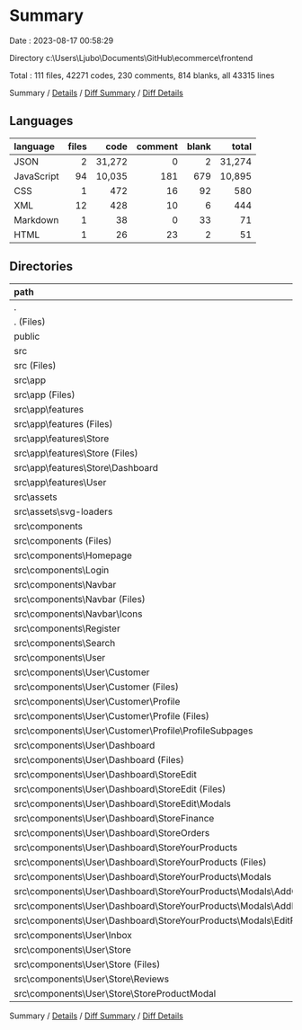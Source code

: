 # Summary

Date : 2023-08-17 00:58:29

Directory c:\\Users\\Ljubo\\Documents\\GitHub\\ecommerce\\frontend

Total : 111 files,  42271 codes, 230 comments, 814 blanks, all 43315 lines

Summary / [Details](details.md) / [Diff Summary](diff.md) / [Diff Details](diff-details.md)

## Languages
| language | files | code | comment | blank | total |
| :--- | ---: | ---: | ---: | ---: | ---: |
| JSON | 2 | 31,272 | 0 | 2 | 31,274 |
| JavaScript | 94 | 10,035 | 181 | 679 | 10,895 |
| CSS | 1 | 472 | 16 | 92 | 580 |
| XML | 12 | 428 | 10 | 6 | 444 |
| Markdown | 1 | 38 | 0 | 33 | 71 |
| HTML | 1 | 26 | 23 | 2 | 51 |

## Directories
| path | files | code | comment | blank | total |
| :--- | ---: | ---: | ---: | ---: | ---: |
| . | 111 | 42,271 | 230 | 814 | 43,315 |
| . (Files) | 5 | 31,325 | 1 | 40 | 31,366 |
| public | 1 | 26 | 23 | 2 | 51 |
| src | 105 | 10,920 | 206 | 772 | 11,898 |
| src (Files) | 3 | 652 | 19 | 112 | 783 |
| src\\app | 34 | 739 | 3 | 170 | 912 |
| src\\app (Files) | 1 | 71 | 0 | 1 | 72 |
| src\\app\\features | 33 | 668 | 3 | 169 | 840 |
| src\\app\\features (Files) | 7 | 189 | 0 | 31 | 220 |
| src\\app\\features\\Store | 12 | 185 | 0 | 60 | 245 |
| src\\app\\features\\Store (Files) | 11 | 170 | 0 | 55 | 225 |
| src\\app\\features\\Store\\Dashboard | 1 | 15 | 0 | 5 | 20 |
| src\\app\\features\\User | 14 | 294 | 3 | 78 | 375 |
| src\\assets | 12 | 428 | 10 | 6 | 444 |
| src\\assets\\svg-loaders | 12 | 428 | 10 | 6 | 444 |
| src\\components | 56 | 9,101 | 174 | 484 | 9,759 |
| src\\components (Files) | 1 | 86 | 0 | 10 | 96 |
| src\\components\\Homepage | 9 | 1,689 | 27 | 64 | 1,780 |
| src\\components\\Login | 2 | 173 | 0 | 17 | 190 |
| src\\components\\Navbar | 3 | 857 | 5 | 29 | 891 |
| src\\components\\Navbar (Files) | 2 | 667 | 5 | 18 | 690 |
| src\\components\\Navbar\\Icons | 1 | 190 | 0 | 11 | 201 |
| src\\components\\Register | 2 | 229 | 0 | 16 | 245 |
| src\\components\\Search | 2 | 357 | 16 | 19 | 392 |
| src\\components\\User | 37 | 5,710 | 126 | 329 | 6,165 |
| src\\components\\User\\Customer | 7 | 1,198 | 21 | 60 | 1,279 |
| src\\components\\User\\Customer (Files) | 1 | 229 | 21 | 16 | 266 |
| src\\components\\User\\Customer\\Profile | 6 | 969 | 0 | 44 | 1,013 |
| src\\components\\User\\Customer\\Profile (Files) | 1 | 131 | 0 | 2 | 133 |
| src\\components\\User\\Customer\\Profile\\ProfileSubpages | 5 | 838 | 0 | 42 | 880 |
| src\\components\\User\\Dashboard | 20 | 2,637 | 53 | 157 | 2,847 |
| src\\components\\User\\Dashboard (Files) | 3 | 364 | 0 | 14 | 378 |
| src\\components\\User\\Dashboard\\StoreEdit | 5 | 483 | 21 | 33 | 537 |
| src\\components\\User\\Dashboard\\StoreEdit (Files) | 3 | 388 | 21 | 24 | 433 |
| src\\components\\User\\Dashboard\\StoreEdit\\Modals | 2 | 95 | 0 | 9 | 104 |
| src\\components\\User\\Dashboard\\StoreFinance | 3 | 234 | 2 | 20 | 256 |
| src\\components\\User\\Dashboard\\StoreOrders | 2 | 404 | 5 | 18 | 427 |
| src\\components\\User\\Dashboard\\StoreYourProducts | 7 | 1,152 | 25 | 72 | 1,249 |
| src\\components\\User\\Dashboard\\StoreYourProducts (Files) | 1 | 245 | 12 | 24 | 281 |
| src\\components\\User\\Dashboard\\StoreYourProducts\\Modals | 6 | 907 | 13 | 48 | 968 |
| src\\components\\User\\Dashboard\\StoreYourProducts\\Modals\\AddCollectionModal | 2 | 233 | 1 | 11 | 245 |
| src\\components\\User\\Dashboard\\StoreYourProducts\\Modals\\AddProductModal | 2 | 328 | 5 | 17 | 350 |
| src\\components\\User\\Dashboard\\StoreYourProducts\\Modals\\EditProductModal | 2 | 346 | 7 | 20 | 373 |
| src\\components\\User\\Inbox | 3 | 475 | 12 | 35 | 522 |
| src\\components\\User\\Store | 7 | 1,400 | 40 | 77 | 1,517 |
| src\\components\\User\\Store (Files) | 3 | 483 | 28 | 31 | 542 |
| src\\components\\User\\Store\\Reviews | 2 | 328 | 8 | 25 | 361 |
| src\\components\\User\\Store\\StoreProductModal | 2 | 589 | 4 | 21 | 614 |

Summary / [Details](details.md) / [Diff Summary](diff.md) / [Diff Details](diff-details.md)